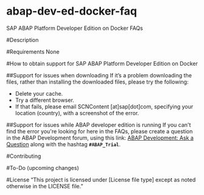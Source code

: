 # abap-dev-ed-docker-faq
SAP ABAP Platform Developer Edition on Docker FAQs

#Description

#Requirements
None

#How to obtain support for SAP ABAP Platform Developer Edition on Docker

##Support for issues when downloading
If it’s a problem downloading the files, rather than installing the downloaded files, please try the following:

- Delete your cache.
- Try a different browser.
- If that fails, please email SCNContent [at]sap[dot]com, specifying your location (country), with a screenshot of the error.

##Support for issues while ABAP developer edition is running
If you can't find the error you're looking for here in the FAQs, please create a question
in the ABAP Development forum, using this link: [ABAP Development: Ask a Question](https://answers.sap.com/questions/ask.html?primaryTagId=833755570260738661924709785639136&topics=abap_trial) along with the hashtag **`#ABAP_Trial`**.

#Contributing

#To-Do (upcoming changes)

#License
“This project is licensed under [License file type] except as noted otherwise in the LICENSE file.”
